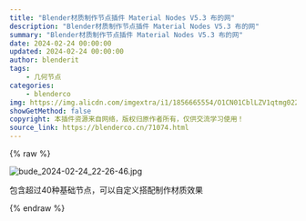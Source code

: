 ```yaml
---
title: "Blender材质制作节点插件 Material Nodes V5.3 布的网"
description: "Blender材质制作节点插件 Material Nodes V5.3 布的网"
summary: "Blender材质制作节点插件 Material Nodes V5.3 布的网"
date: 2024-02-24 00:00:00
updated: 2024-02-24 00:00:00
author: blenderit
tags: 
    - 几何节点
categories:
    - blenderco
img: https://img.alicdn.com/imgextra/i1/1856665554/O1CN01CblLZV1qtmg0226FE_!!1856665554.jpg
showGetMethod: false
copyright: 本插件资源来自网络，版权归原作者所有，仅供交流学习使用！
source_link: https://blenderco.cn/71074.html
---
```


{% raw %}
<p><img class="aligncenter" src="https://img.alicdn.com/imgextra/i1/1856665554/O1CN01CblLZV1qtmg0226FE_!!1856665554.jpg" alt="bude_2024-02-24_22-26-46.jpg"></p><p>包含超过40种基础节点，可以自定义搭配制作材质效果</p>
<div style="display: none">blenderco</div>
{% endraw %}